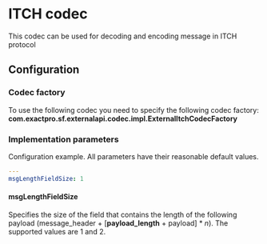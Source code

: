 # ITCH codec

This codec can be used for decoding and encoding message in ITCH protocol

## Configuration

### Codec factory

To use the following codec you need to specify the following codec factory:
**com.exactpro.sf.externalapi.codec.impl.ExternalItchCodecFactory**

### Implementation parameters
Configuration example. All parameters have their reasonable default values.
```yaml
---
msgLengthFieldSize: 1
```

#### msgLengthFieldSize

Specifies the size of the field that contains the length of the following payload (message_header + [**payload_length** + payload] * _n_).
The supported values are 1 and 2.